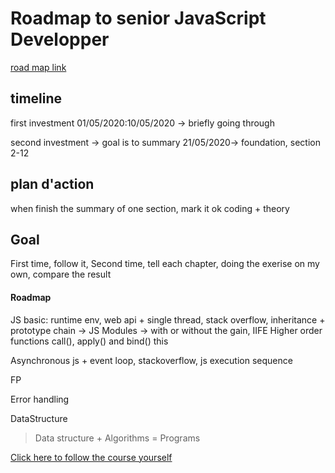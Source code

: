 
# Roadmap to senior JavaScript Developper

[road map link](https://coggle.it/diagram/XE3ZoVj-rtA5hcxj/t/advanced-javascript)

## timeline
first investment
01/05/2020:10/05/2020 -> briefly going through

second investment -> goal is to summary
21/05/2020-> foundation, section 2-12



## plan d'action
when finish the summary of one section, mark it ok
coding + theory


## Goal
First time, follow it,
Second time, tell each chapter, doing the exerise on my own, compare the result

#### Roadmap
JS basic: runtime env, web api + single thread, stack overflow, 
inheritance + prototype chain ->
JS Modules -> with or without the gain,
IIFE
Higher order functions
call(), apply() and bind()
this

Asynchronous js + event loop, stackoverflow,  js execution sequence

FP

Error handling

DataStructure

>Data structure + Algorithms = Programs

[Click here to follow the course yourself](https://www.udemy.com/course/advanced-javascript-concepts/)
